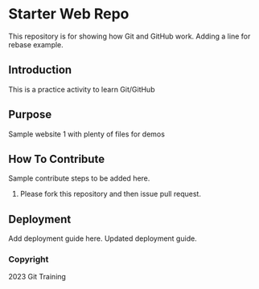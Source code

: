 # Starter Web Repo

This repository is for showing how Git and GitHub work. Adding a line for rebase example.

## Introduction

This is a practice activity to learn Git/GitHub

## Purpose

Sample website 1 with plenty of files for demos

## How To Contribute

Sample contribute steps to be added here.
1. Please fork this repository and then issue pull request.

## Deployment

Add deployment guide here. Updated deployment guide.

### Copyright

2023 Git Training
